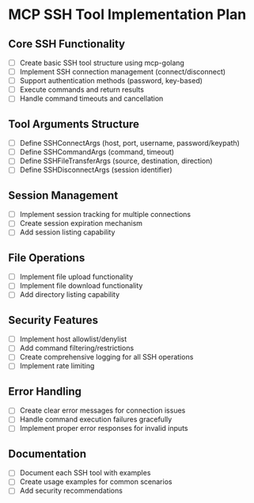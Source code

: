 # MCP SSH Tool Implementation Plan

## Core SSH Functionality
- [ ] Create basic SSH tool structure using mcp-golang
- [ ] Implement SSH connection management (connect/disconnect)
- [ ] Support authentication methods (password, key-based)
- [ ] Execute commands and return results
- [ ] Handle command timeouts and cancellation

## Tool Arguments Structure
- [ ] Define SSHConnectArgs (host, port, username, password/keypath)
- [ ] Define SSHCommandArgs (command, timeout)
- [ ] Define SSHFileTransferArgs (source, destination, direction)
- [ ] Define SSHDisconnectArgs (session identifier)

## Session Management
- [ ] Implement session tracking for multiple connections
- [ ] Create session expiration mechanism
- [ ] Add session listing capability

## File Operations
- [ ] Implement file upload functionality
- [ ] Implement file download functionality
- [ ] Add directory listing capability

## Security Features
- [ ] Implement host allowlist/denylist
- [ ] Add command filtering/restrictions
- [ ] Create comprehensive logging for all SSH operations
- [ ] Implement rate limiting

## Error Handling
- [ ] Create clear error messages for connection issues
- [ ] Handle command execution failures gracefully
- [ ] Implement proper error responses for invalid inputs

## Documentation
- [ ] Document each SSH tool with examples
- [ ] Create usage examples for common scenarios
- [ ] Add security recommendations